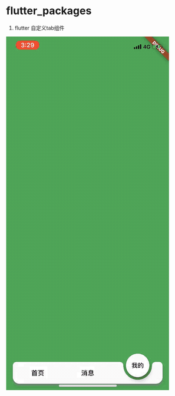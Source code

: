 # flutter_packages

1. flutter 自定义tab组件 

![image](https://github.com/yangyuxigithub/flutter_packages/blob/master/custom_tabs/custom_tabs.gif)

